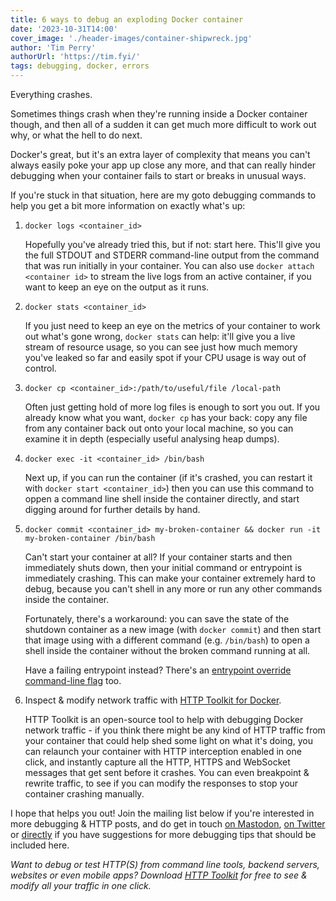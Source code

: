 ```yaml
---
title: 6 ways to debug an exploding Docker container
date: '2023-10-31T14:00'
cover_image: './header-images/container-shipwreck.jpg'
author: 'Tim Perry'
authorUrl: 'https://tim.fyi/'
tags: debugging, docker, errors
---
```


Everything crashes.

Sometimes things crash when they're running inside a Docker container though, and then all of a sudden it can get much more difficult to work out why, or what the hell to do next.

Docker's great, but it's an extra layer of complexity that means you can't always easily poke your app up close any more, and that can really hinder debugging when your container fails to start or breaks in unusual ways.

If you're stuck in that situation, here are my goto debugging commands to help you get a bit more information on exactly what's up:

1. `docker logs <container_id>`

    Hopefully you've already tried this, but if not: start here. This'll give you the full STDOUT and STDERR command-line output from the command that was run initially in your container. You can also use `docker attach <container id>` to stream the live logs from an active container, if you want to keep an eye on the output as it runs.

2. `docker stats <container_id>`

    If you just need to keep an eye on the metrics of your container to work out what's gone wrong, `docker stats` can help: it'll give you a live stream of resource usage, so you can see just how much memory you've leaked so far and easily spot if your CPU usage is way out of control.

3. `docker cp <container_id>:/path/to/useful/file /local-path`

    Often just getting hold of more log files is enough to sort you out. If you already know what you want, `docker cp` has your back: copy any file from any container back out onto your local machine, so you can examine it in depth (especially useful analysing heap dumps).

4. `docker exec -it <container_id> /bin/bash`

    Next up, if you can run the container (if it's crashed, you can restart it with `docker start <container_id>`) then you can use this command to oppen a command line shell inside the container directly, and start digging around for further details by hand.

5. `docker commit <container_id> my-broken-container && docker run -it my-broken-container /bin/bash`

    Can't start your container at all? If your container starts and then immediately shuts down, then your initial command or entrypoint is immediately crashing. This can make your container extremely hard to debug, because you can't shell in any more or run any other commands inside the container.

    Fortunately, there's a workaround: you can save the state of the shutdown container as a new image (with `docker commit`) and then start that image using with a different command (e.g. `/bin/bash`) to open a shell inside the container without the broken command running at all.

    Have a failing entrypoint instead? There's an [entrypoint override command-line flag](https://docs.docker.com/engine/reference/run/#entrypoint-default-command-to-execute-at-runtime) too.

6. Inspect & modify network traffic with [HTTP Toolkit for Docker](https://httptoolkit.com/docker/).

    HTTP Toolkit is an open-source tool to help with debugging Docker network traffic - if you think there might be any kind of HTTP traffic from your container that could help shed some light on what it's doing, you can relaunch your container with HTTP interception enabled in one click, and instantly capture all the HTTP, HTTPS and WebSocket messages that get sent before it crashes. You can even breakpoint & rewrite traffic, to see if you can modify the responses to stop your container crashing manually.

I hope that helps you out! Join the mailing list below if you're interested in more debugging & HTTP posts, and do get in touch [on Mastodon](https://toot.cafe/@pimterry), [on Twitter](https://twitter.com/pimterry) or [directly](https://httptoolkit.com/contact/) if you have suggestions for more debugging tips that should be included here.

_Want to debug or test HTTP(S) from command line tools, backend servers, websites or even mobile apps? Download [HTTP Toolkit](https://httptoolkit.com/) for free to see & modify all your traffic in one click._